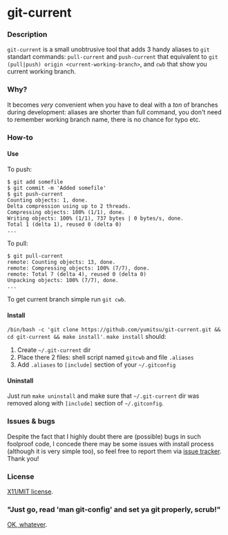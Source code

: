 git-current
===========

### Description
`git-current` is a small unobtrusive tool that adds 3 handy aliases to `git` standart commands: `pull-current` and `push-current` that equivalent to `git (pull|push) origin <current-working-branch>`, and `cwb` that show you current working branch.

### Why?
It becomes *very* convenient when you have to deal with a *ton* of branches during development: aliases are shorter than full command, you don't need to remember working branch name, there is no chance for typo etc.

### How-to

#### Use
To push:
```
$ git add somefile
$ git commit -m 'Added somefile'
$ git push-current
Counting objects: 1, done.
Delta compression using up to 2 threads.
Compressing objects: 100% (1/1), done.
Writing objects: 100% (1/1), 737 bytes | 0 bytes/s, done.
Total 1 (delta 1), reused 0 (delta 0)
...
```

To pull:
```
$ git pull-current
remote: Counting objects: 13, done.
remote: Compressing objects: 100% (7/7), done.
remote: Total 7 (delta 4), reused 0 (delta 0)
Unpacking objects: 100% (7/7), done.
...
```

To get current branch simple run `git cwb`.

#### Install
`/bin/bash -c 'git clone https://github.com/yumitsu/git-current.git && cd git-current && make install'`. `make install` should:

1. Create `~/.git-current` dir
2. Place there 2 files: shell script named `gitcwb` and file `.aliases`
3. Add `.aliases` to `[include]` section of your `~/.gitconfig`

#### Uninstall
Just run `make uninstall` and make sure that `~/.git-current` dir was removed along with `[include]` section of `~/.gitconfig`.

### Issues & bugs
Despite the fact that I highly doubt there are (possible) bugs in such foolproof code, I concede there may be some issues with install process (although it is very simple too), so feel free to report them via [issue tracker](https://github.com/yumitsu/git-current/issues).
Thank you!

### License
[X11/MIT license](https://en.wikipedia.org/wiki/MIT_License).

### "Just go, read 'man git-config' and set ya git properly, scrub!"
[OK, whatever](http://www.amishrakefight.org/gfy/).